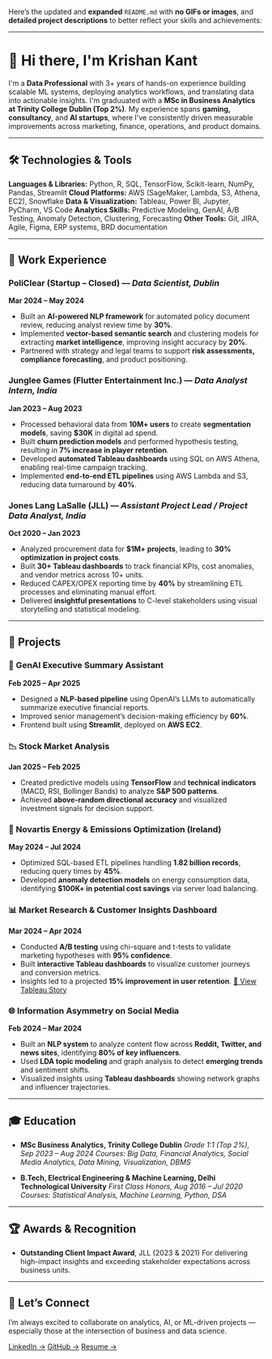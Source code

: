 Here’s the updated and **expanded** `README.md` with **no GIFs or images**, and **detailed project descriptions** to better reflect your skills and achievements:

---

# 👋 Hi there, I'm Krishan Kant

I'm a **Data Professional** with 3+ years of hands-on experience building scalable ML systems, deploying analytics workflows, and translating data into actionable insights. I'm graduuated with a **MSc in Business Analytics at Trinity College Dublin (Top 2%)**. My experience spans **gaming, consultancy**, and **AI startups**, where I've consistently driven measurable improvements across marketing, finance, operations, and product domains.

---

## 🛠️ Technologies & Tools

**Languages & Libraries:** Python, R, SQL, TensorFlow, Scikit-learn, NumPy, Pandas, Streamlit
**Cloud Platforms:** AWS (SageMaker, Lambda, S3, Athena, EC2), Snowflake
**Data & Visualization:** Tableau, Power BI, Jupyter, PyCharm, VS Code
**Analytics Skills:** Predictive Modeling, GenAI, A/B Testing, Anomaly Detection, Clustering, Forecasting
**Other Tools:** Git, JIRA, Agile, Figma, ERP systems, BRD documentation

---

## 💼 Work Experience

### **PoliClear (Startup – Closed)** — *Data Scientist, Dublin*

**Mar 2024 – May 2024**

* Built an **AI-powered NLP framework** for automated policy document review, reducing analyst review time by **30%**.
* Implemented **vector-based semantic search** and clustering models for extracting **market intelligence**, improving insight accuracy by **20%**.
* Partnered with strategy and legal teams to support **risk assessments, compliance forecasting**, and product positioning.

### **Junglee Games (Flutter Entertainment Inc.)** — *Data Analyst Intern, India*

**Jan 2023 – Aug 2023**

* Processed behavioral data from **10M+ users** to create **segmentation models**, saving **\$30K** in digital ad spend.
* Built **churn prediction models** and performed hypothesis testing, resulting in **7% increase in player retention**.
* Developed **automated Tableau dashboards** using SQL on AWS Athena, enabling real-time campaign tracking.
* Implemented **end-to-end ETL pipelines** using AWS Lambda and S3, reducing data turnaround by **40%**.

### **Jones Lang LaSalle (JLL)** — *Assistant Project Lead / Project Data Analyst, India*

**Oct 2020 – Jan 2023**

* Analyzed procurement data for **\$1M+ projects**, leading to **30% optimization in project costs**.
* Built **30+ Tableau dashboards** to track financial KPIs, cost anomalies, and vendor metrics across 10+ units.
* Reduced CAPEX/OPEX reporting time by **40%** by streamlining ETL processes and eliminating manual effort.
* Delivered **insightful presentations** to C-level stakeholders using visual storytelling and statistical modeling.

---

## 🚀 Projects

### **🔎 GenAI Executive Summary Assistant**

**Feb 2025 – Apr 2025**

* Designed a **NLP-based pipeline** using OpenAI’s LLMs to automatically summarize executive financial reports.
* Improved senior management’s decision-making efficiency by **60%**.
* Frontend built using **Streamlit**, deployed on **AWS EC2**.

### **📉 Stock Market Analysis**

**Jan 2025 – Feb 2025**

* Created predictive models using **TensorFlow** and **technical indicators** (MACD, RSI, Bollinger Bands) to analyze **S\&P 500 patterns**.
* Achieved **above-random directional accuracy** and visualized investment signals for decision support.

### **🌱 Novartis Energy & Emissions Optimization (Ireland)**

**May 2024 – Jul 2024**

* Optimized SQL-based ETL pipelines handling **1.82 billion records**, reducing query times by **45%**.
* Developed **anomaly detection models** on energy consumption data, identifying **\$100K+ in potential cost savings** via server load balancing.

### **📊 Market Research & Customer Insights Dashboard**

**Mar 2024 – Apr 2024**

* Conducted **A/B testing** using chi-square and t-tests to validate marketing hypotheses with **95% confidence**.
* Built **interactive Tableau dashboards** to visualize customer journeys and conversion metrics.
* Insights led to a projected **15% improvement in user retention**.
  [🔗 View Tableau Story](https://public.tableau.com/app/profile/krishan.kant7602/viz/Licious_Marketing_Research_Group1_Team6/Story1)

### **🌐 Information Asymmetry on Social Media**

**Feb 2024 – Mar 2024**

* Built an **NLP system** to analyze content flow across **Reddit, Twitter, and news sites**, identifying **80% of key influencers**.
* Used **LDA topic modeling** and graph analysis to detect **emerging trends** and sentiment shifts.
* Visualized insights using **Tableau dashboards** showing network graphs and influencer trajectories.

---

## 🎓 Education

* **MSc Business Analytics, Trinity College Dublin**
  *Grade 1:1 (Top 2%), Sep 2023 – Aug 2024*
  *Courses: Big Data, Financial Analytics, Social Media Analytics, Data Mining, Visualization, DBMS*

* **B.Tech, Electrical Engineering & Machine Learning, Delhi Technological University**
  *First Class Honors, Aug 2016 – Jul 2020*
  *Courses: Statistical Analysis, Machine Learning, Python, DSA*

---

## 🏆 Awards & Recognition

* **Outstanding Client Impact Award**, JLL (2023 & 2021)
  For delivering high-impact insights and exceeding stakeholder expectations across business units.

---

## 🤝 Let’s Connect

I’m always excited to collaborate on analytics, AI, or ML-driven projects — especially those at the intersection of business and data science.

[LinkedIn →](https://www.linkedin.com/in/krishankant98/)
[GitHub →](https://github.com/KrishanTCD)
[Resume →](https://drive.google.com/file/d/13E8OhmJXUjg7LjwCx_xomYGesQV79fZ5/view?usp=sharing)

